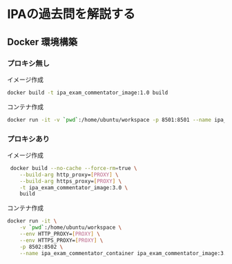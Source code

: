 # IPAの過去問を解説する

## Docker 環境構築

### プロキシ無し

イメージ作成

``` bash
docker build -t ipa_exam_commentator_image:1.0 build
```

コンテナ作成

``` bash
docker run -it -v `pwd`:/home/ubuntu/workspace -p 8501:8501 --name ipa_exam_commentator_container ipa_exam_commentator_image:1.0 bash
```

### プロキシあり

イメージ作成

``` bash
 docker build --no-cache --force-rm=true \
    --build-arg http_proxy=[PROXY] \
    --build-arg https_proxy=[PROXY] \
    -t ipa_exam_commentator_image:3.0 \
    build
```

コンテナ作成

``` bash
docker run -it \
    -v `pwd`:/home/ubuntu/workspace \
    --env HTTP_PROXY=[PROXY] \
    --env HTTPS_PROXY=[PROXY] \
    -p 8502:8502 \
    --name ipa_exam_commentator_container ipa_exam_commentator_image:3.0 bash
```

